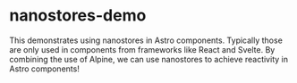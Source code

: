 # nanostores-demo

This demonstrates using nanostores in Astro components.
Typically those are only used in components
from frameworks like React and Svelte.
By combining the use of Alpine, we can use nanostores
to achieve reactivity in Astro components!